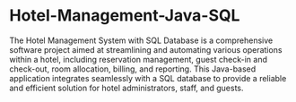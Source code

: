# Hotel-Management-Java-SQL

The Hotel Management System with SQL Database is a comprehensive software project aimed at streamlining and automating various operations within a hotel, 
including reservation management, guest check-in and check-out, room allocation, billing, and reporting. 
This Java-based application integrates seamlessly with a SQL database to provide a reliable and efficient solution for hotel administrators, staff, and guests.
